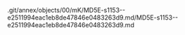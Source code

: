 .git/annex/objects/00/mK/MD5E-s1153--e2511994eac1eb8de47846e0483263d9.md/MD5E-s1153--e2511994eac1eb8de47846e0483263d9.md
